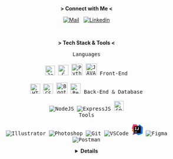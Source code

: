 <p align="center"><b>&gt; Connect with Me &lt;</b></p>
<p align="center">
  <a href="mailto:mustanali.cs@gmail.com"
    ><img
      src="https://i.ibb.co/7tH9Xd2/icons8-gmail-144.png"
      width="40"
      height="40"
      alt="Mail"
      title="Mail"
  /></a>
  &nbsp;
  <a href="https://www.linkedin.com/in/mustan-ali"
    ><img
      src="https://i.ibb.co/K2SvTNQ/icons8-linkedin-144.png"
      width="40"
      height="40"
      alt="Linkedin"
      title="Linkedin"
  /></a>
</p>
<br />
<p align="center"><b>&gt; Tech Stack & Tools &lt;</b></p>
<p align="center">
  <kbd>
    <kbd>Languages</kbd>
    <br />
    <br />
    <img
      src="https://cdn.jsdelivr.net/gh/devicons/devicon/icons/javascript/javascript-original.svg"
      title="Javascript"
      height="26"
      width="26"
    />
    <img
      src="https://cdn.jsdelivr.net/gh/devicons/devicon/icons/c/c-original.svg"
      title="C"
      height="28"
      width="28"
    />
    <img
      src="https://cdn.jsdelivr.net/gh/devicons/devicon/icons/python/python-original.svg"
      title="Python"
      height="31"
      width="30"
    />
    <img
      src="https://cdn.jsdelivr.net/gh/devicons/devicon/icons/java/java-original.svg"
      title="JAVA"
      height="32"
      width="30"
    />
  </kbd>
  <kbd>
    <kbd>Front-End</kbd>
    <br />
    <br />
    <img
      src="https://cdn.jsdelivr.net/gh/devicons/devicon/icons/html5/html5-original.svg"
      title="HTML"
      height="27"
      width="27"
    />
    <img
      src="https://cdn.jsdelivr.net/gh/devicons/devicon/icons/css3/css3-original.svg"
      title="CSS"
      height="27"
      width="27"
    />
    <img
      src="https://cdn.jsdelivr.net/gh/devicons/devicon/icons/bootstrap/bootstrap-original.svg"
      title="Bootstrap"
      height="30"
      width="30"
    />
    <img
      src="https://cdn.jsdelivr.net/gh/devicons/devicon/icons/react/react-original.svg"
      title="React"
      height="28"
      width="28"
    />
  </kbd>
  <kbd>
    <kbd>Back-End & Database</kbd>
    <br />
    <br />
    <img
      src="https://cdn.jsdelivr.net/gh/devicons/devicon/icons/nodejs/nodejs-plain.svg"
      title="NodeJS"
      width="27"
      height="27"
      alt="NodeJS"
    />
    <img
      src="https://i.ibb.co/c6CMfC9/icons8-express-js-160.png"
      title="ExpressJS"
      width="28"
      height="28"
      alt="ExpressJS"
    />
    <img
      src="https://i.ibb.co/jDHjxy4/pngwing-com-removebg-preview.png"
      title="SQL"
      height="26"
      width="26"
    />
  </kbd>
  <br />
  <kbd>
    <kbd>Tools</kbd>
    <br />
    <br />
    <img
      src="https://cdn.jsdelivr.net/gh/devicons/devicon/icons/illustrator/illustrator-line.svg"
      title="Illustrator"
      width="30"
      height="30"
      alt="Illustrator"
    />
    <img
      src="https://cdn.jsdelivr.net/gh/devicons/devicon/icons/photoshop/photoshop-line.svg"
      title="Photoshop"
      width="30"
      height="30"
      alt="Photoshop"
    />
    <img
      src="https://cdn.jsdelivr.net/gh/devicons/devicon/icons/git/git-original.svg"
      title="Git"
      width="30"
      height="30"
      alt="Git"
    />
    <img
      src="https://cdn.jsdelivr.net/gh/devicons/devicon/icons/vscode/vscode-original.svg"
      title="VSCode"
      width="30"
      height="30"
      alt="VSCode"
    />
    <img
      src="https://github.com/mustan-ali/img/blob/main/logo/intellijidea.png"
      title="IntelliJ IDEA"
      width="30"
      height="30"
      alt="IntelliJ IDEA"
    />
    <img
      src="https://cdn.jsdelivr.net/gh/devicons/devicon/icons/figma/figma-original.svg"
      title="Figma"
      width="30"
      height="30"
      alt="Figma"
    />
    <img
      src="https://www.vectorlogo.zone/logos/getpostman/getpostman-icon.svg"
      title="Postman"
      width="30"
      height="30"
      alt="Postman"
    />
  </kbd>
  <br />
  <kbd>
    <details align="center">
      <summary><b>Details</b></summary>
      <img
        align="center"
        src="https://streak-stats.demolab.com?user=mustan-ali&theme=dark&border_radius=5&date_format=j%2Fn%5B%2FY%5D&fire=00FF00&ring=00FF00&currStreakLabel=00FF00"
        alt="Mustan's Github Stats"
        width="300"
      /><br />
      <img
        align="center"
        src="https://github-readme-stats.vercel.app/api/top-langs/?username=mustan-ali&layout=compact&langs_count=10&theme=transparent"
        alt="Mustan's Github Stats"
        width="300"
        height="250"
      /><br />
      <img
        src="https://api.visitorbadge.io/api/visitors?path=https%3A%2F%2Fgithub.com%2Fmustan-ali&label=Views&labelColor=%23000000&countColor=%23303030&style=flat-square"
      />
    </details>
  </kbd>
</p>
